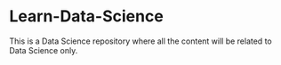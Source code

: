 # Learn-Data-Science
This is a Data Science repository where all the content will be related to Data Science only.
